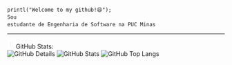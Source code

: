 
<code>printl("Welcome to my github!😆");</code>
<br>
<code>Sou estudante de Engenharia de Software na PUC Minas</code>
<hr>
<img height="20" alt="GIF" src="https://github.com/AntunesMarcos/AntunesMarcos/blob/main/img/graphic.gif?raw=true"/>GitHub Stats:
<div>
<img  alt="GitHub Details" width="420px" src="http://github-profile-summary-cards.vercel.app/api/cards/profile-details?username=ReisBiel23&theme=github_dark"/>
<!--- <img alt="GitHub Commits" width="200px" src="http://github-profile-summary-cards.vercel.app/api/cards/productive-time?username=joaopauloaramuni&theme=github_dark"/> -->
<img alt="GitHub Stats" width="200px" src="http://github-profile-summary-cards.vercel.app/api/cards/stats?username=ReisBiel23&theme=github_dark"/>
<img alt="GitHub Top Langs" width="200px" src="http://github-profile-summary-cards.vercel.app/api/cards/repos-per-language?username=ReisBiel23&theme=github_dark"/>
</div>
